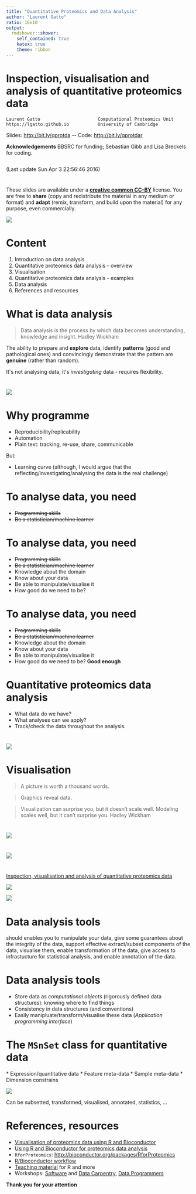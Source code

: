 ```yaml
---
title: "Quantitative Proteomics and Data Analysis"
author: "Laurent Gatto"
ratio: 16x10
output:
  rmdshower::shower:
    self_contained: true
    katex: true
    theme: ribbon
---
```


# Inspection, visualisation and analysis of quantitative proteomics data

```
Laurent Gatto                      Computational Proteomics Unit
https://lgatto.github.io           University of Cambridge
```

Slides: http://bit.ly/qprotda -- Code: http://bit.ly/qprotdar

**Acknowledgements**  BBSRC for funding; Sebastian Gibb and Lisa Breckels for coding.

```
```

(Last update Sun Apr  3 22:56:46 2016)

# 

These slides are available under a
[**creative common CC-BY**](http://creativecommons.org/licenses/by/4.0/)
license. You are free to **share** (copy and redistribute the material
in any medium or format) and **adapt** (remix, transform, and build
upon the material) for any purpose, even commercially.

<img src="Figures/cc1.jpg">

# Content

1. Introduction on data analysis
2. Quantitative proteomics data analysis - overview
3. Visualisation
4. Quantitative proteomics data analysis - examples
5. Data analysis
6. References and resources


# What is data analysis

> Data analysis is the process by which data becomes understanding,
> knowledge and insight. Hadley Wickham

The ability to prepare and **explore** data, identify **patterns**
(good and pathological ones) and convincingly demonstrate that the
pattern are **genuine** (rather than random).

It's not analysing data, it's *investigating* data - requires flexibility.

# 

<img src="./Figures/Data_Analysis_Hadley_Wickham.png" class="cover">  


# Why programme

* Reproducibility/replicability
* Automation
* Plain text: tracking, re-use, share, communicable

But: 

* Learning curve (although, I would argue that the
reflecting/investigating/analysing the data is the real challenge)


# To analyse data, you need

* ~~Programming skills~~
* ~~Be a statistician/machine learner~~

# To analyse data, you need

* ~~Programming skills~~
* ~~Be a statistician/machine learner~~
* Knowledge about the domain
* Know about your data
* Be able to manipulate/visualise it
* How good do we need to be? 

# To analyse data, you need

* ~~Programming skills~~
* ~~Be a statistician/machine learner~~
* Knowledge about the domain
* Know about your data
* Be able to manipulate/visualise it
* How good do we need to be? **Good enough**

# Quantitative proteomics data analysis

* What data do we have? 
* What analyses can we apply?
* Track/check the data throughout the analysis.

# 

<img src="./Figures/qprotda.png" class="cover">

# Visualisation

> A picture is worth a thousand words.

> Graphics reveal data.


> Visualization can surprise you, but it doesn’t scale well. Modeling
> scales well, but it can’t surprise you. Hadley Wickham



# 

<img src="./Figures/choosing-a-good-chart.jpg" class="cover">

# 

<img src="./Figures/qprotda-with-plots.png" class="cover">

# 

[Inspection, visualisation and analysis of quantitative proteomics data](http://bit.ly/qprotdar)

<div class="double">
<p class="double-flow">
<img src="./Figures/msanim1.gif" class="one-col-image">
</p><p class="double-flow">
<img src="./Figures/msanim2.gif" class="one-col-image">
</p>
</div>


# Data analysis tools

should enables you to manipulate your data, give some guarantees about
the integrity of the data, support effective extract/subset components
of the data, visualise them, enable transformation of the data, give
access to infrastucture for statistical analysis, and enable
annotation of the data. 

# Data analysis tools 

* Store data as *computational objects* (rigorously defined data
  structures): knowing where to find things
* Consistency in data structures (and conventions)
* Easily manipluate/transform/visualise these data (*Application
  programming interface*)

# The `MSnSet` class for quantitative data

<div class="double">
<p class="double-flow">
* Expression/quantitative data
* Feature meta-data
* Sample meta-data
* Dimension constrains

</p><p class="double-flow">
<img src="Figures/msnset.png" class="one-col-image">
</p>
</div>

Can be subsetted, transformed, visualised, annotated, statistics, ...

# References, resources

* [Visualisation of proteomics data using R and Bioconductor](http://www.ncbi.nlm.nih.gov/pmc/articles/PMC4510819/)
* [Using R and Bioconductor for proteomics data analysis](http://arxiv.org/pdf/1305.6559v1.pdf)
* `RforProteomics`: http://bioconductor.org/packages/RforProteomics
* [R/Bioconductor workflow](http://bioconductor.org/help/workflows/proteomics/)
* [Teaching material](http://lgatto.github.io/TeachingMaterial/) for
  R and more
* Workshops: [Software](http://software-carpentry.org/) and
  [Data Carpentry](http://www.datacarpentry.org/), 
  [Data Programmers](http://www.dataprogrammers.net/)


**Thank you for your attention**
